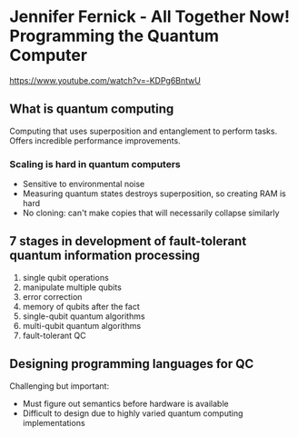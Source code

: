 # Jennifer Fernick - All Together Now! Programming the Quantum Computer 

https://www.youtube.com/watch?v=-KDPg6BntwU

## What is quantum computing

Computing that uses superposition and entanglement to perform tasks. Offers
incredible performance improvements.

### Scaling is hard in quantum computers

* Sensitive to environmental noise
* Measuring quantum states destroys superposition, so creating RAM is hard
* No cloning: can't make copies that will necessarily collapse similarly

## 7 stages in development of fault-tolerant quantum information processing

1. single qubit operations
2. manipulate multiple qubits
3. error correction
4. memory of qubits after the fact
5. single-qubit quantum algorithms
6. multi-qubit quantum algorithms
7. fault-tolerant QC

## Designing programming languages for QC

Challenging but important:

* Must figure out semantics before hardware is available
* Difficult to design due to highly varied quantum computing implementations
